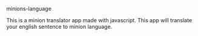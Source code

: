 minions-language

This is a minion translator app made with javascript. This app will translate your english sentence to minion language.
 
